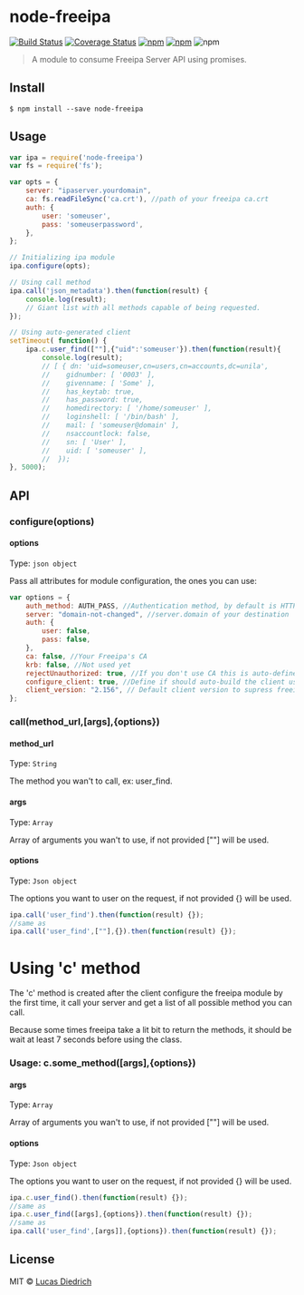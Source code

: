 # node-freeipa

[![Build Status](https://travis-ci.org/lucasdiedrich/node-freeipa.svg?branch=master)](https://travis-ci.org/lucasdiedrich/node-freeipa)
[![Coverage Status](https://coveralls.io/repos/github/lucasdiedrich/node-freeipa/badge.svg)](https://coveralls.io/github/lucasdiedrich/node-freeipa)
[![npm](https://img.shields.io/npm/dw/localeval.svg)](https://www.npmjs.com/package/node-freeipa)
[![npm](https://img.shields.io/npm/v/npm.svg)](https://www.npmjs.com/package/node-freeipa)
![npm](https://img.shields.io/npm/l/express.svg)

> A module to consume Freeipa Server API using promises.


## Install

```
$ npm install --save node-freeipa
```

## Usage

```js
var ipa = require('node-freeipa')
var fs = require('fs');

var opts = {
	server: "ipaserver.yourdomain",
	ca: fs.readFileSync('ca.crt'), //path of your freeipa ca.crt
	auth: {
		user: 'someuser',
		pass: 'someuserpassword',
	},
};

// Initializing ipa module
ipa.configure(opts);

// Using call method
ipa.call('json_metadata').then(function(result) {
 	console.log(result);
 	// Giant list with all methods capable of being requested.
});

// Using auto-generated client
setTimeout( function() {
	ipa.c.user_find([""],{"uid":'someuser'}).then(function(result){
		console.log(result);
		// [ { dn: 'uid=someuser,cn=users,cn=accounts,dc=unila',
		//    gidnumber: [ '0003' ],
		//    givenname: [ 'Some' ],
		//    has_keytab: true,
		//    has_password: true,
		//    homedirectory: [ '/home/someuser' ],
		//    loginshell: [ '/bin/bash' ],
		//    mail: [ 'someuser@domain' ],
		//    nsaccountlock: false,
		//    sn: [ 'User' ],
		//    uid: [ 'someuser' ],
		//	});
}, 5000);

```


## API

### configure(options)

#### options

Type: `json object`

Pass all attributes for module configuration, the ones you can use:
```js
var options = {
	auth_method: AUTH_PASS, //Authentication method, by default is HTTP
	server: "domain-not-changed", //server.domain of your destination
	auth: {
		user: false,
		pass: false,
	},
	ca: false, //Your Freeipa's CA
	krb: false, //Not used yet
	rejectUnauthorized: true, //If you don't use CA this is auto-defined as false.
	configure_client: true, //Define if should auto-build the client using json api.
	client_version: "2.156", // Default client version to supress freeipa warning message.
};
```

### call(method_url,[args],{options})

#### method_url

Type: `String`

The method you wan't to call, ex: user_find.

#### args

Type: `Array`

Array of arguments you wan't to use, if not provided [""] will be used.

#### options

Type: `Json object`

The options you want to user on the request, if not provided {} will be used.

```js
ipa.call('user_find').then(function(result) {});
//same as
ipa.call('user_find',[""],{}).then(function(result) {});
```

# Using 'c' method
The 'c' method is created after the client configure the freeipa module by the first time, it call your server and get a list of all possible method you can call.

Because some times freeipa take a lit bit to return the methods, it should be wait at least 7 seconds before using the class.
### Usage: c.some_method([args],{options})

#### args

Type: `Array`

Array of arguments you wan't to use, if not provided [""] will be used.

#### options

Type: `Json object`

The options you want to user on the request, if not provided {} will be used.

```js
ipa.c.user_find().then(function(result) {});
//same as
ipa.c.user_find([args],{options}).then(function(result) {});
//same as
ipa.call('user_find',[args]],{options}).then(function(result) {});
```

## License

MIT © [Lucas Diedrich](https://github.com/lucasdiedrich)
